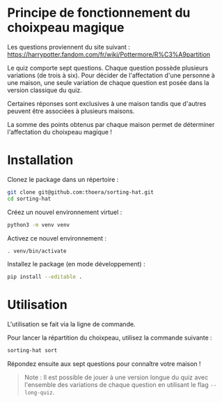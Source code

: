 # Principe de fonctionnement du choixpeau magique

Les questions proviennent du site suivant : https://harrypotter.fandom.com/fr/wiki/Pottermore/R%C3%A9partition

Le quiz comporte sept questions. Chaque question possède plusieurs variations (de trois à six).
Pour décider de l'affectation d'une personne à une maison, une seule variation de chaque question est posée dans la version classique du quiz.

Certaines réponses sont exclusives à une maison tandis que d'autres peuvent être associées à plusieurs maisons.

La somme des points obtenus par chaque maison permet de déterminer l'affectation du choixpeau magique !

# Installation

Clonez le package dans un répertoire :

```sh
git clone git@github.com:thoera/sorting-hat.git
cd sorting-hat
```

Créez un nouvel environnement virtuel :

```sh
python3 -m venv venv
```

Activez ce nouvel environnement :

```sh
. venv/bin/activate
```

Installez le package (en mode développement) :

```sh
pip install --editable .
```

# Utilisation

L'utilisation se fait via la ligne de commande.

Pour lancer la répartition du choixpeau, utilisez la commande suivante :

```sh
sorting-hat sort
```

Répondez ensuite aux sept questions pour connaître votre maison !

> Note : Il est possible de jouer à une version longue du quiz avec l'ensemble des variations de chaque question en utilisant le flag `--long-quiz`.
